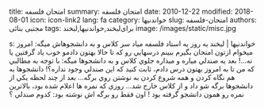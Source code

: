 title: امتحان فلسفه
summary: امتحان فلسفه
date: 2010-12-22
modified: 2018-08-01
icon:  icon-link2
lang: fa
category: خواندنیها
slug: امتحان-فلسفه
authors: مجتبی بنائی
tags: برای‌لبخند,خواندنیها,لبخند
image: /images/static/misc.jpg

s: خواندنیها | لبخند    يه روز يه استاد فلسفه مياد سر کلاس و به دانشجوهاش ميگه:  امروز ميخوام ازتون امتحان بگيرم ببينم درسهايي رو که تا حالا بهتون  دادمو خوب ياد گرفتين يا نه...!  بعد يه صندلي مياره و ميذاره جلوي کلاس و به دانشجوها ميگه:  با توجه به مطالبي که من تا به امروز بهتون درس دادم، ثابت کنيد که اين  صندلي وجود نداره؟!  دانشجوها به هم نگاه کردن و همه شروع کردن به نوشتن روي برگه...  بعد از چند لحظه يکي از دانشجوها برگه شو داد و از کلاس خارج شد...  روزي که نمره ها اعلام شده بود، بالاترين نمره رو همون دانشجو گرفته بود !  اون فقط رو برگه اش نوشته بود:  کدوم صندلي ؟